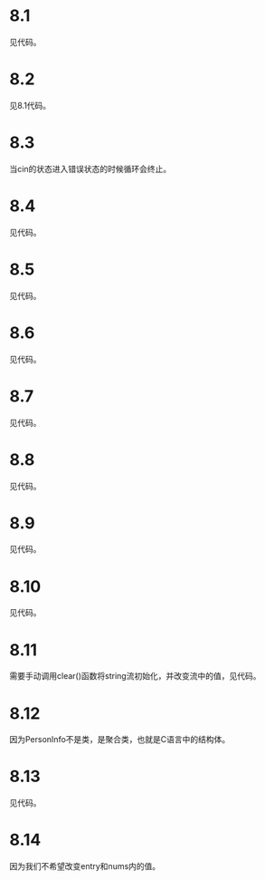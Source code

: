 # 8.1
见代码。
#

# 8.2
见8.1代码。
#

# 8.3
当cin的状态进入错误状态的时候循环会终止。
#

# 8.4
见代码。
#

# 8.5
见代码。
#

# 8.6
见代码。
#

# 8.7
见代码。
#

# 8.8
见代码。
#

# 8.9
见代码。
#

# 8.10
见代码。
#

# 8.11
需要手动调用clear()函数将string流初始化，并改变流中的值，见代码。
#

# 8.12
因为PersonInfo不是类，是聚合类，也就是C语言中的结构体。
#

# 8.13
见代码。
#

# 8.14
因为我们不希望改变entry和nums内的值。
#